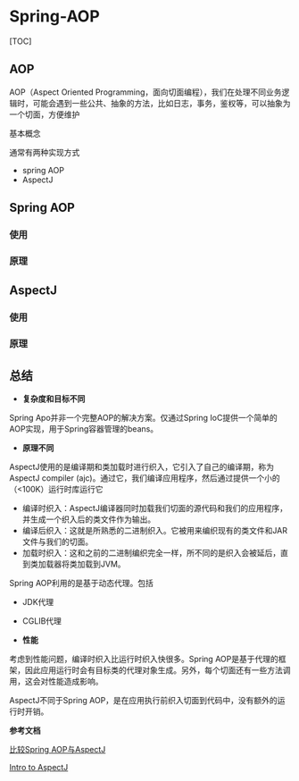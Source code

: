 # Spring-AOP

[TOC]

## AOP

AOP（Aspect Oriented Programming，面向切面编程），我们在处理不同业务逻辑时，可能会遇到一些公共、抽象的方法，比如日志，事务，鉴权等，可以抽象为一个切面，方便维护

基本概念



通常有两种实现方式

- spring AOP
- AspectJ

## Spring AOP

### 使用

### 原理

## AspectJ

### 使用

### 原理



## 总结

- **复杂度和目标不同**

Spring Apo并非一个完整AOP的解决方案。仅通过Spring IoC提供一个简单的AOP实现，用于Spring容器管理的beans。

- **原理不同**

AspectJ使用的是编译期和类加载时进行织入，它引入了自己的编译期，称为AspectJ compiler (ajc)。通过它，我们编译应用程序，然后通过提供一个小的（<100K）运行时库运行它

- 编译时织入：AspectJ编译器同时加载我们切面的源代码和我们的应用程序，并生成一个织入后的类文件作为输出。
- 编译后织入：这就是所熟悉的二进制织入。它被用来编织现有的类文件和JAR文件与我们的切面。
- 加载时织入：这和之前的二进制编织完全一样，所不同的是织入会被延后，直到类加载器将类加载到JVM。

Spring AOP利用的是基于动态代理。包括

- JDK代理
- CGLIB代理

- **性能**

考虑到性能问题，编译时织入比运行时织入快很多。Spring AOP是基于代理的框架，因此应用运行时会有目标类的代理对象生成。另外，每个切面还有一些方法调用，这会对性能造成影响。

AspectJ不同于Spring AOP，是在应用执行前织入切面到代码中，没有额外的运行时开销。

**参考文档**

[比较Spring AOP与AspectJ](https://juejin.im/post/5a695b3cf265da3e47449471)

[Intro to AspectJ](https://www.baeldung.com/aspectj)